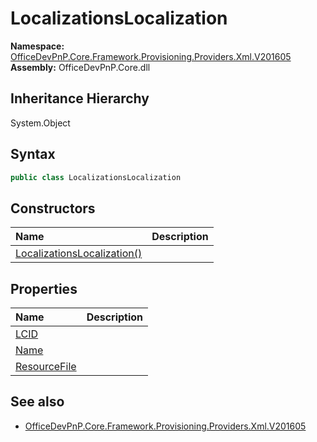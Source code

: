 # LocalizationsLocalization
  

**Namespace:** [OfficeDevPnP.Core.Framework.Provisioning.Providers.Xml.V201605](OfficeDevPnP.Core.Framework.Provisioning.Providers.Xml.V201605.md)  
**Assembly:** OfficeDevPnP.Core.dll  
## Inheritance Hierarchy
System.Object  
## Syntax
```C#
public class LocalizationsLocalization
```
## Constructors
|**Name**|**Description**|
|:-----|:-----|
| [LocalizationsLocalization()](OfficeDevPnP.Core.Framework.Provisioning.Providers.Xml.V201605.LocalizationsLocalization.ctor1.md) |  
## Properties
|**Name**|**Description**|
|:-----|:-----|
| [LCID](OfficeDevPnP.Core.Framework.Provisioning.Providers.Xml.V201605.LocalizationsLocalization.LCID.md) | 
| [Name](OfficeDevPnP.Core.Framework.Provisioning.Providers.Xml.V201605.LocalizationsLocalization.Name.md) | 
| [ResourceFile](OfficeDevPnP.Core.Framework.Provisioning.Providers.Xml.V201605.LocalizationsLocalization.ResourceFile.md) | 
## See also
- [OfficeDevPnP.Core.Framework.Provisioning.Providers.Xml.V201605](OfficeDevPnP.Core.Framework.Provisioning.Providers.Xml.V201605.md)
